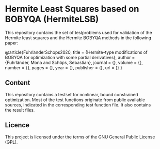 # Hermite Least Squares based on BOBYQA (HermiteLSB)

This repository contains the set of testproblems used for validation of the Hermite least squares and the Hermite BOBYQA methods in the following paper:

@article{FuhrlanderSchops2020,
  title     = {Hermite-type modifications of BOBYQA for optimization with some partial derivatives},
  author    = {Fuhrländer, Mona and Schöps, Sebastian},
  journal   = {},
  volume    = {},
  number    = {},
  pages     = {},
  year      = {},
  publisher = {},
  url       = {}
}

## Content

This repository contains a testset for nonlinear, bound constrained optimization. Most of the test functions originate from public available sources, indicated in the corresponding test function file.
It also contains the result files.

## Licence

This project is licensed under the terms of the GNU General Public License (GPL).
